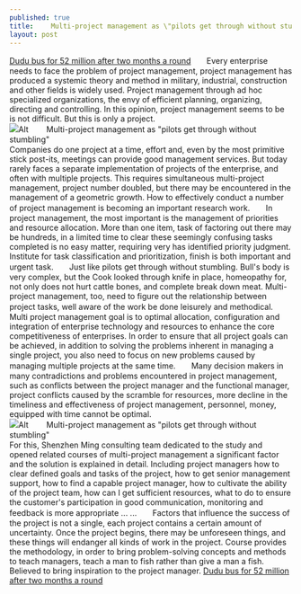 ```yaml
---
published: true
title: 　　Multi-project management as \"pilots get through without stumbling\"
layout: post
---
```

[Dudu bus for 52 million after two months a round](http://www.szbuzz.com/2016/04/24/dudu-bus-for-52-million-after-two-months-a-round/)　　Every enterprise needs to face the problem of project management, project management has produced a systemic theory and method in military, industrial, construction and other fields is widely used. Project management through ad hoc specialized organizations, the envy of efficient planning, organizing, directing and controlling. In this opinion, project management seems to be is not difficult. But this is only a project.![Alt 　　Multi-project management as \"pilots get through without stumbling\"](http://eastbuzz.files.wordpress.com/2016/04/7834bc3c.png)　　Companies do one project at a time, effort and, even by the most primitive stick post-its, meetings can provide good management services. But today rarely faces a separate implementation of projects of the enterprise, and often with multiple projects. This requires simultaneous multi-project management, project number doubled, but there may be encountered in the management of a geometric growth. How to effectively conduct a number of project management is becoming an important research work.　　In project management, the most important is the management of priorities and resource allocation. More than one item, task of factoring out there may be hundreds, in a limited time to clear these seemingly confusing tasks completed is no easy matter, requiring very has identified priority judgment. Institute for task classification and prioritization, finish is both important and urgent task.　　Just like pilots get through without stumbling. Bull\'s body is very complex, but the Cook looked through knife in place, homeopathy for, not only does not hurt cattle bones, and complete break down meat. Multi-project management, too, need to figure out the relationship between project tasks, well aware of the work be done leisurely and methodical.　　Multi project management goal is to optimal allocation, configuration and integration of enterprise technology and resources to enhance the core competitiveness of enterprises. In order to ensure that all project goals can be achieved, in addition to solving the problems inherent in managing a single project, you also need to focus on new problems caused by managing multiple projects at the same time.　　Many decision makers in many contradictions and problems encountered in project management, such as conflicts between the project manager and the functional manager, project conflicts caused by the scramble for resources, more decline in the timeliness and effectiveness of project management, personnel, money, equipped with time cannot be optimal.![Alt 　　Multi-project management as \"pilots get through without stumbling\"](http://eastbuzz.files.wordpress.com/2016/04/7839d1c0.png)　　For this, Shenzhen Ming consulting team dedicated to the study and opened related courses of multi-project management a significant factor and the solution is explained in detail. Including project managers how to clear defined goals and tasks of the project, how to get senior management support, how to find a capable project manager, how to cultivate the ability of the project team, how can I get sufficient resources, what to do to ensure the customer\'s participation in good communication, monitoring and feedback is more appropriate ... ...　　Factors that influence the success of the project is not a single, each project contains a certain amount of uncertainty. Once the project begins, there may be unforeseen things, and these things will endanger all kinds of work in the project. Course provides the methodology, in order to bring problem-solving concepts and methods to teach managers, teach a man to fish rather than give a man a fish. Believed to bring inspiration to the project manager. [Dudu bus for 52 million after two months a round](http://www.szbuzz.com/2016/04/24/dudu-bus-for-52-million-after-two-months-a-round/)
